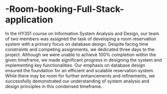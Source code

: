 ﻿# -Room-booking-Full-Stack-application
In the HY351 course on Information System Analysis and Design, our team of two members was assigned the task of developing a room reservation system with a primary focus on database design. Despite facing time constraints and competing assignments, we dedicated three days to the project. Although we were unable to achieve 100% completion within the given timeframe, we made significant progress in designing the system and implementing key functionalities. Our emphasis on database design ensured the foundation for an efficient and scalable reservation system. While there may be room for further enhancements and refinements, we successfully demonstrated our understanding of system analysis and design principles in this condensed timeframe.
